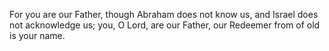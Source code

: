For you are our Father, though Abraham does not know us, and Israel does not acknowledge us; you, O Lord, are our Father, our Redeemer from of old is your name.
